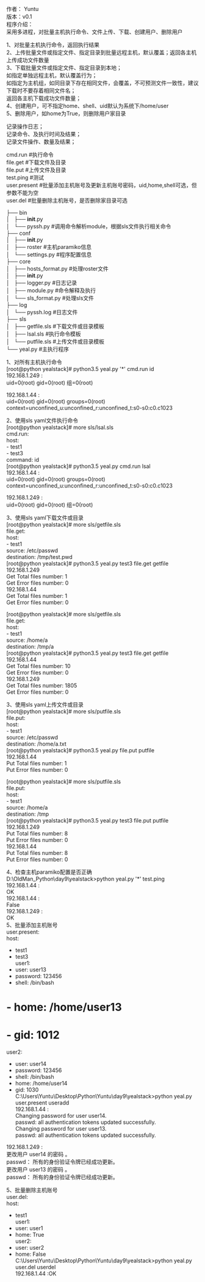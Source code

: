 作者： Yuntu   
版本：v0.1    
程序介绍：   
	采用多进程，对批量主机执行命令、文件上传、下载、创建用户、删除用户   

1、对批量主机执行命令，返回执行结果   
2、上传批量文件或指定文件、指定目录到批量远程主机，默认覆盖；返回各主机上传成功文件数量   
3、下载批量文件或指定文件、指定目录到本地；   
	如指定单独远程主机，默认覆盖行为；   
	如指定为主机组，如同目录下存在相同文件，会覆盖，不可预测文件一致性，建议下载时不要存着相同文件名；   
	返回各主机下载成功文件数量；   
4、创建用户，可不指定home、shell、uid默认为系统下/home/user   
5、删除用户，如home为True，则删除用户家目录   

记录操作日志；   
	记录命令、及执行时间及结果；   
	记录文件操作、数量及结果；   

cmd.run      #执行命令   
file.get     #下载文件及目录   
file.put     #上传文件及目录   
test.ping    #测试   
user.present #批量添加主机账号及更新主机账号密码，uid,home,shell可选，但参数不能为空   
user.del     #批量删除主机账号，是否删除家目录可选   

├── bin    
│   ├── __init__.py   
│   └── pyssh.py        #调用命令解析module，根据sls文件执行相关命令   
├── conf   
│   ├── __init__.py   
│   ├── roster          #主机paramiko信息       
│   └── settings.py     #程序配置信息   
├── core   
│   ├── hosts_format.py #处理roster文件   
│   ├── __init__.py   
│   ├── logger.py       #日志记录   
│   ├── module.py       #命令解释及执行   
│   └── sls_format.py   #处理sls文件   
├── log   
│   └── pyssh.log       #日志文件   
├── sls      
│   ├── getfile.sls     #下载文件或目录模板      
│   ├── lsal.sls        #执行命令模板   
│   └── putfile.sls     #上传文件或目录模板   
└── yeal.py                #主执行程序   

1、对所有主机执行命令   
[root@python yealstack]# python3.5 yeal.py '*' cmd.run id   
192.168.1.249 :   
uid=0(root) gid=0(root) 组=0(root)   

192.168.1.44 :   
uid=0(root) gid=0(root) groups=0(root) context=unconfined_u:unconfined_r:unconfined_t:s0-s0:c0.c1023   

2、使用sls yaml文件执行命令        
[root@python yealstack]# more sls/lsal.sls   
cmd.run:   
    host:   
    - test1   
    - test3   
    command: id   
[root@python yealstack]# python3.5 yeal.py cmd.run lsal   
192.168.1.44 :   
uid=0(root) gid=0(root) groups=0(root) context=unconfined_u:unconfined_r:unconfined_t:s0-s0:c0.c1023   

192.168.1.249 :   
uid=0(root) gid=0(root) 组=0(root)   

3、使用sls yaml下载文件或目录   
[root@python yealstack]# more sls/getfile.sls   
file.get:   
    host:   
    - test1   
    source: /etc/passwd   
    destination: /tmp/test.pwd      
[root@python yealstack]# python3.5 yeal.py test3 file.get getfile      
192.168.1.249   
Get Total files number: 1   
Get Error files number: 0   
192.168.1.44   
Get Total files number: 1   
Get Error files number: 0   

[root@python yealstack]# more sls/getfile.sls   
file.get:   
    host:   
    - test1   
    source: /home/a   
    destination: /tmp/a   
[root@python yealstack]# python3.5 yeal.py test3 file.get getfile   
192.168.1.44   
Get Total files number: 10   
Get Error files number: 0   
192.168.1.249   
Get Total files number: 1805   
Get Error files number: 0   

3、使用sls yaml上传文件或目录   
[root@python yealstack]# more sls/putfile.sls   
file.put:   
    host:   
    - test1   
    source: /etc/passwd   
    destination: /home/a.txt   
[root@python yealstack]# python3.5 yeal.py  file.put putfile   
192.168.1.44   
Put Total files number: 1   
Put Error files number: 0   

[root@python yealstack]# more sls/putfile.sls   
file.put:   
    host:   
    - test1   
    source: /home/a   
    destination: /tmp   
[root@python yealstack]# python3.5 yeal.py test3 file.put putfile   
192.168.1.249   
Put Total files number: 8   
Put Error files number: 0   
192.168.1.44   
Put Total files number: 8   
Put Error files number: 0   

4、检查主机paramiko配置是否正确   
D:\OldMan_Python\day9\yealstack>python yeal.py '*' test.ping   
192.168.1.44 :   
        OK   
192.168.1.44 :   
        False   
192.168.1.249 :   
        OK   
5、批量添加主机账号   
user.present:   
  host:   
  - test1   
  - test3   
  user1:   
  - user: user13   
  - password: 123456   
  - shell: /bin/bash   
#  - home: /home/user13   
#  - gid: 1012   
  user2:   
  - user: user14   
  - password: 123456   
  - shell: /bin/bash   
  - home: /home/user14   
  - gid: 1030   
C:\Users\Yuntu\Desktop\Python\Yuntu\day9\yealstack>python yeal.py user.present useradd   
192.168.1.44 :   
Changing password for user user14.   
passwd: all authentication tokens updated successfully.   
Changing password for user user13.   
passwd: all authentication tokens updated successfully.   

192.168.1.249 :   
更改用户 user14 的密码 。   
passwd： 所有的身份验证令牌已经成功更新。   
更改用户 user13 的密码 。   
passwd： 所有的身份验证令牌已经成功更新。   

5、批量删除主机账号   
user.del:   
  host:   
  - test1   
  user1:   
  - user: user1   
  - home: True   
  user2:   
  - user: user2   
  - home: False   
C:\Users\Yuntu\Desktop\Python\Yuntu\day9\yealstack>python yeal.py user.del userdel   
192.168.1.44 :OK   


